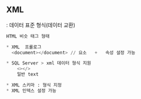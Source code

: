 ## XML

:  데이터 표준 형식(데이터 교환)

```sql
HTML 비슷 태그 형태

* XML  프롤로그
  <document></document> // 요소   +   속성 설정 가능

* SQL Server > xml 데이터 형식 지원
	<></>
	일반 text

* XML 스키마 : 형식 지정
* XML 인덱스 설정 가능
```
